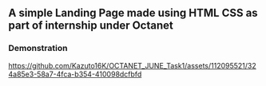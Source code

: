 ## A simple Landing Page made using HTML CSS as part of internship under Octanet

### Demonstration
https://github.com/Kazuto16K/OCTANET_JUNE_Task1/assets/112095521/324a85e3-58a7-4fca-b354-410098dcfbfd
